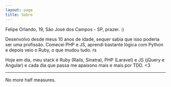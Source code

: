 ```yaml
---
layout: page
title: Sobre
---
```


Felipe Orlando, 19, São José dos Campos - SP, prazer. :)

Desenvolvo desde meus 10 anos de idade, sequer sabia que isso poderia ser uma profissão. Comecei PHP e JS, aprendi bastante lógica com Python e depois veio o Ruby, o que mudou tudo. rs

Hoje em dia, meu stack é Ruby (Rails, Sinatra), PHP (Laravel) e JS (jQuery e Angular) e cada dia que passa me apaixono mais e mais por TDD. <3

---

No more half measures.